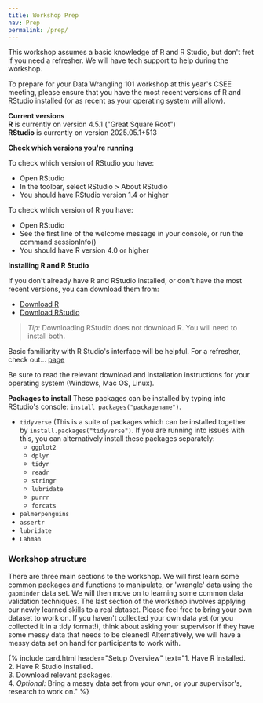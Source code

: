 ```yaml
---
title: Workshop Prep
nav: Prep
permalink: /prep/
---
```



This workshop assumes a basic knowledge of R and R Studio, but don't fret if you need a refresher. We will have tech support to help during the workshop. 

To prepare for your Data Wrangling 101 workshop at this year's CSEE meeting, please ensure that you have the most recent versions of R and RStudio installed (or as recent as your operating system will allow).

**Current versions**  
**R** is currently on version 4.5.1 ("Great Square Root")  
**RStudio** is currently on version 2025.05.1+513 

**Check which versions you're running** 

To check which version of RStudio you have:  
- Open RStudio  
- In the toolbar, select RStudio > About RStudio  
- You should have RStudio version 1.4 or higher 
  
To check which version of R you have:  
- Open RStudio  
- See the first line of the welcome message in your console, or run the command sessionInfo()  
- You should have R version 4.0 or higher  

**Installing R and R Studio** 

If you don't already have R and RStudio installed, or don't have the most recent versions, you can download them from:  
- [Download R](https://mirror.csclub.uwaterloo.ca/CRAN/)  
- [Download RStudio](https://posit.co/download/rstudio-desktop/)  

> *Tip:* Downloading RStudio does not download R. You will need to install both.  

Basic familiarity with R Studio's interface will be helpful. For a refresher, check out... [page](link)

Be sure to read the relevant download and installation instructions for your operating system (Windows, Mac OS, Linux).      

**Packages to install**
These packages can be installed by typing into RStudio's console: `install packages("packagename")`.  
* `tidyverse` (This is a suite of packages which can be installed together by `install.packages("tidyverse")`. If you are running into issues with this, you can alternatively install these packages separately:  
  * `ggplot2`  
  * `dplyr`  
  * `tidyr`  
  * `readr`  
  * `stringr`  
  * `lubridate`  
  * `purrr`  
  * `forcats`  
* `palmerpenguins`  
* `assertr`  
* `lubridate` 
* `Lahman`

### Workshop structure

There are three main sections to the workshop. We will first learn some common packages and functions to manipulate, or 'wrangle' data using the `gapminder` data set. We will then move on to learning some common data validation techniques. The last section of the workshop involves applying our newly learned skills to a real dataset. Please feel free to bring your own dataset to work on. If you haven't collected your own data yet (or you collected it in a tidy format!), think about asking your supervisor if they have some messy data that needs to be cleaned! Alternatively, we will have a messy data set on hand for participants to work with. 

{% include card.html 
   header="Setup Overview"
   text="1. Have R installed.<br>2. Have R Studio installed.<br>3. Download relevant packages.<br>4. *Optional:* Bring a messy data set from your own, or your supervisor's, research to work on." %}






